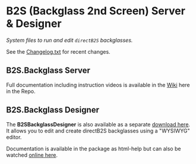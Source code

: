 # B2S (Backglass 2nd Screen) Server & Designer

*System files to run and edit `directB2S` backglasses.*

See the [Changelog.txt](Changelog.txt) for recent changes.

## B2S.Backglass Server

Full documentation including instruction videos is available in the [Wiki](https://github.com/vpinball/b2s-backglass/wiki) here in the Repo.

## B2S.Backglass Designer

The **B2SBackglassDesigner** is also available as a separate [download here](https://github.com/vpinball/b2s-backglass/releases?q=Designer&expanded=true). It allows you to edit and create directB2S backglasses using a "WYSIWYG" editor.

Documentation is available in the package as html-help but can also be watched [online here](https://htmlpreview.github.io/?https://raw.githubusercontent.com/vpinball/b2s-backglass/master/b2sbackglassdesigner/b2sbackglassdesigner/htmlhelp/Introduction.htm).
